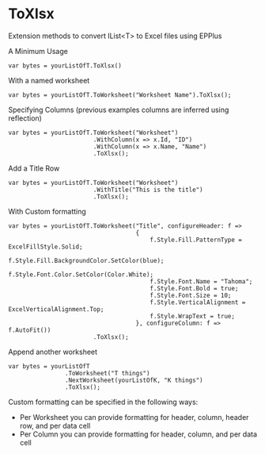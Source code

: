 # ToXlsx
Extension methods to convert IList&lt;T> to Excel files using EPPlus

A Minimum Usage
```
var bytes = yourListOfT.ToXlsx()
```

With a named worksheet
```
var bytes = yourListOfT.ToWorksheet("Worksheet Name").ToXlsx();
```

Specifying Columns (previous examples columns are inferred using reflection)
```
var bytes = yourListOfT.ToWorksheet("Worksheet")
                        .WithColumn(x => x.Id, "ID")
                        .WithColumn(x => x.Name, "Name")
                        .ToXlsx();
```

Add a Title Row
```
var bytes = yourListOfT.ToWorksheet("Worksheet")
                        .WithTitle("This is the title")
                        .ToXlsx();
```

With Custom formatting
```
var bytes = yourListOfT.ToWorksheet("Title", configureHeader: f =>
                                    {
                                        f.Style.Fill.PatternType = ExcelFillStyle.Solid;
                                        f.Style.Fill.BackgroundColor.SetColor(blue);
                                        f.Style.Font.Color.SetColor(Color.White);
                                        f.Style.Font.Name = "Tahoma";
                                        f.Style.Font.Bold = true;
                                        f.Style.Font.Size = 10;
                                        f.Style.VerticalAlignment = ExcelVerticalAlignment.Top;
                                        f.Style.WrapText = true;
                                    }, configureColumn: f => f.AutoFit())
                        .ToXlsx();
```

Append another worksheet
```
var bytes = yourListOfT
                .ToWorksheet("T things")
                .NextWorksheet(yourListOfK, "K things")
                .ToXlsx();
```

Custom formatting can be specified in the following ways:
* Per Worksheet you can provide formatting for header, column, header row, and per data cell
* Per Column you can provide formatting for header, column, and per data cell
